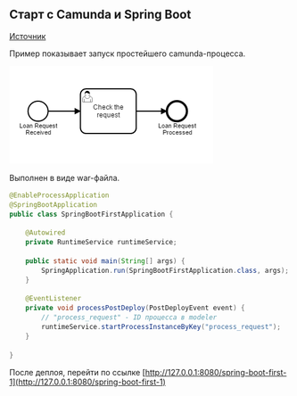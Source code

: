 ## Старт с Camunda и Spring Boot

[Источник](https://docs.camunda.org/get-started/spring-boot/)

Пример показывает запуск простейшего camunda-процесса.

![Схема](doc/process_request.png "Схема")

Выполнен в виде war-файла.

```java
@EnableProcessApplication
@SpringBootApplication
public class SpringBootFirstApplication {

	@Autowired
	private RuntimeService runtimeService;

	public static void main(String[] args) {
		SpringApplication.run(SpringBootFirstApplication.class, args);
	}

	@EventListener
	private void processPostDeploy(PostDeployEvent event) {
		// "process_request" - ID процесса в modeler
		runtimeService.startProcessInstanceByKey("process_request");
	}

}

```

После деплоя, перейти по ссылке
[http://127.0.0.1:8080/spring-boot-first-1](http://127.0.0.1:8080/spring-boot-first-1)